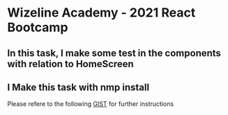 # Wizeline Academy - 2021 React Bootcamp

## In this task, I make some test in the components with relation to HomeScreen

## I Make this task with nmp install 

Please refere to the following [GIST](https://gist.github.com/villacoder/9f980254461fa8bfbe93067db2126872) for further instructions
